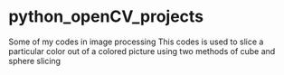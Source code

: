# python_openCV_projects
Some of my codes in image processing
This codes is used to slice a particular color out of a colored picture using two methods of cube and sphere slicing
